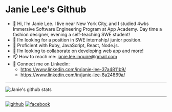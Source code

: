# Janie Lee's Github
* 👋 Hi, I’m Janie Lee. I live near New York City, and I studied 4wks Immersive Software Engineering Program at App Academy. Day time a fashion designer, evening a self-teaching SWE student!
* 👀 I’m looking for a position in SWE internship/ junior position.
* 🌱 Proficient with Ruby, JavaScript, React, Node.js.
* 💞️ I’m looking to collaborate on developing web app and more!
* 📫 How to reach me: janie.lee.inquire@gmail.com
* 💼 Connect me on Linkedin: 
  * https://www.linkedin.com/in/janie-lee-37a4811b9/
  * https://www.linkedin.com/in/janie-lee-8a24869a/


---

![Janie's github stats](https://github-readme-stats.vercel.app/api?username=janie-lee-developer)

---

[![github](https://cloud.githubusercontent.com/assets/17016297/18839843/0e06a67a-83d2-11e6-993a-b35a182500e0.png)][1]
[![facebook](https://cloud.githubusercontent.com/assets/17016297/18839836/0a06deb4-83d2-11e6-8078-1d0974af0f63.png)][2]

[1]: https://github.com/janie-lee-developer
[2]: https://www.linkedin.com/in/janie-lee-37a4811b9/

